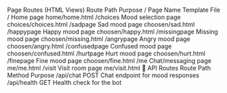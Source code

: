 Page Routes (HTML Views)
Route Path	Purpose / Page Name	Template File
/	Home page	home/home.html
/choices	Mood selection page	choices/choices.html
/sadpage	Sad mood page	choosen/sad.html
/happypage	Happy mood page	choosen/happy.html
/missingpage	Missing mood page	choosen/missing.html
/angrypage	Angry mood page	choosen/angry.html
/confusedpage	Confused mood page	choosen/confused.html
/hurtpage	Hurt mood page	choosen/hurt.html
/finepage	Fine mood page	choosen/fine.html
/me	Chat/messaging page	me/me.html
/visit	Visit room page	me/visit.html
🔌 API Routes
Route Path	Method	Purpose
/api/chat	POST	Chat endpoint for mood responses
/api/health	GET	Health check for the bot